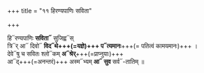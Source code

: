 +++
title = "११ हिरण्यपाणिः सविता"

+++

हि᳓रण्यपाणिः **सविता᳓** सुजिह्व᳓स्  
त्रि᳓र् आ᳓ दिवो᳓ **विद᳓थे+++(=यज्ञे)+++ प᳓त्यमानः**+++(= पतित्वं कामयमानः)+++ ।    
देवे᳓षु च सवितः श्लो᳓कम् **अ᳓श्रेर्**+++(=प्राप्नुयाः)+++  
आ᳓द्+++(=अनन्तरं)+++ अस्म᳓भ्यम् **आ᳓ सुव** सर्व᳓-तातिम् ॥
